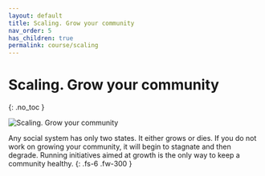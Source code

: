 ```yaml
---
layout: default
title: Scaling. Grow your community
nav_order: 5
has_children: true
permalink: course/scaling
---
```


# Scaling. Grow your community
{: .no_toc }

<img src="/assets/images/practical_cm_scaling.png" alt="Scaling. Grow your community"/>

Any social system has only two states. It either grows or dies. If you do not work on growing your community, it will begin to stagnate and then degrade. Running initiatives aimed at growth is the only way to keep a community healthy.
{: .fs-6 .fw-300 }